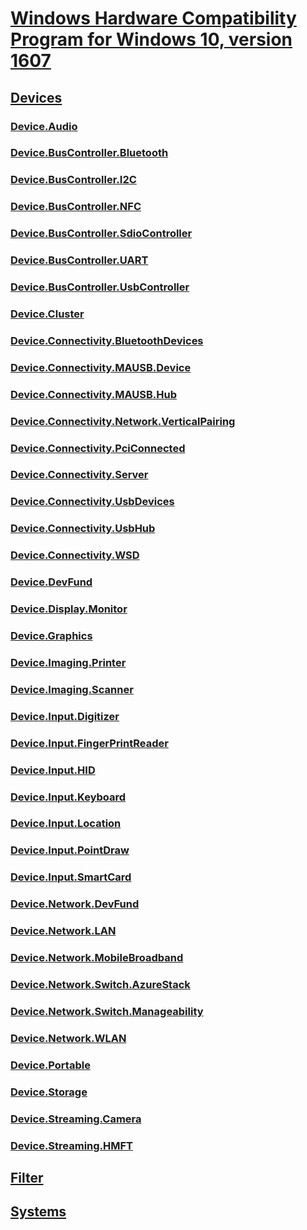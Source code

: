 # [Windows Hardware Compatibility Program for Windows 10, version 1607](index.md)
## [Devices](device.md)
### [Device.Audio](device-audio.md)
### [Device.BusController.Bluetooth](device-buscontroller-bluetooth.md)
### [Device.BusController.I2C](device-buscontroller-i2c.md)
### [Device.BusController.NFC](device-buscontroller-nfc.md)
### [Device.BusController.SdioController](device-buscontroller-sdiocontroller.md)
### [Device.BusController.UART](device-buscontroller-uart.md)
### [Device.BusController.UsbController](device-buscontroller-usbcontroller.md)
### [Device.Cluster](device-cluster.md)
### [Device.Connectivity.BluetoothDevices](device-connectivity-bluetoothdevices.md)
### [Device.Connectivity.MAUSB.Device](device-connectivity-mausb-device.md)
### [Device.Connectivity.MAUSB.Hub](device-connectivity-mausb-hub.md)
### [Device.Connectivity.Network.VerticalPairing](device-connectivity-network-verticalpairing.md)
### [Device.Connectivity.PciConnected](device-connectivity-pciconnected.md)
### [Device.Connectivity.Server](device-connectivity-server.md)
### [Device.Connectivity.UsbDevices](device-connectivity-usbdevices.md)
### [Device.Connectivity.UsbHub](device-connectivity-usbhub.md)
### [Device.Connectivity.WSD](device-connectivity-wsd.md)
### [Device.DevFund](device-devfund.md)
### [Device.Display.Monitor](device-display-monitor.md)
### [Device.Graphics](device-graphics.md)
### [Device.Imaging.Printer](device-imaging-printer.md)
### [Device.Imaging.Scanner](device-imaging-scanner.md)
### [Device.Input.Digitizer](device-input-digitizer.md)
### [Device.Input.FingerPrintReader](device-input-fingerprintreader.md)
### [Device.Input.HID](device-input-hid.md)
### [Device.Input.Keyboard](device-input-keyboard.md)
### [Device.Input.Location](device-input-location.md)
### [Device.Input.PointDraw](device-input-pointdraw.md)
### [Device.Input.SmartCard](device-input-smartcard.md)
### [Device.Network.DevFund](device-network-devfund.md)
### [Device.Network.LAN](device-network-lan.md)
### [Device.Network.MobileBroadband](device-network-mobilebroadband.md)
### [Device.Network.Switch.AzureStack](device-network-switch-azurestack.md)
### [Device.Network.Switch.Manageability](device-network-switch-manageability.md)
### [Device.Network.WLAN](device-network-wlan.md)
### [Device.Portable](device-portable.md)
### [Device.Storage](device-storage.md)
### [Device.Streaming.Camera](device-streaming-camera.md)
### [Device.Streaming.HMFT](device-streaming-hmft.md)
## [Filter](filter.md)
## [Systems](systems.md)